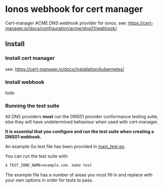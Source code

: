 # Ionos webhook for cert manager

Cert-manager ACME DNS webhook provider for ionos.
see: https://cert-manager.io/docs/configuration/acme/dns01/webhook/

## Install

### Install cert manager

see: https://cert-manager.io/docs/installation/kubernetes/

### Install webhook 

todo


### Running the test suite

All DNS providers **must** run the DNS01 provider conformance testing suite,
else they will have undetermined behaviour when used with cert-manager.

**It is essential that you configure and run the test suite when creating a
DNS01 webhook.**

An example Go test file has been provided in [main_test.go](https://github.com/jetstack/cert-manager-webhook-example/blob/master/main_test.go).

You can run the test suite with:

```bash
$ TEST_ZONE_NAME=example.com. make test
```

The example file has a number of areas you must fill in and replace with your
own options in order for tests to pass.
